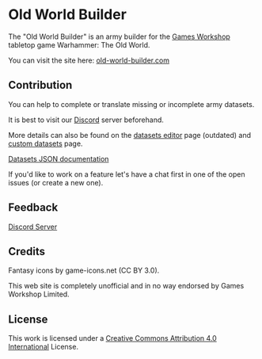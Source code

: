 # Old World Builder

The "Old World Builder" is an army builder for the [Games Workshop](https://www.games-workshop.com) tabletop game Warhammer: The Old World.

You can visit the site here: [old-world-builder.com](https://old-world-builder.com/)

## Contribution

You can help to complete or translate missing or incomplete army datasets.

It is best to visit our [Discord](https://discord.gg/87nUyjUxTU) server beforehand.

More details can also be found on the [datasets editor](https://old-world-builder.com/datasets) page (outdated) and [custom datasets](https://old-world-builder.com/datasets) page.

[Datasets JSON documentation](https://github.com/nthiebes/old-world-builder/blob/main/docs/datasets.md)

If you'd like to work on a feature let's have a chat first in one of the open issues (or create a new one).

## Feedback

[Discord Server](https://discord.gg/87nUyjUxTU)

## Credits

Fantasy icons by game-icons.net (CC BY 3.0).

This web site is completely unofficial and in no way endorsed by Games Workshop Limited.

## License

This work is licensed under a [Creative Commons Attribution 4.0 International](https://creativecommons.org/licenses/by/4.0/) License.
